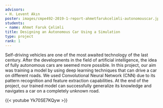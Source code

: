 ```yaml
---
advisors:
- H. Levent Akın
poster: images/cmpe492-2019-1-report-ahmetfarukcelimli-autonomouscar.jpg
students:
- name: Ahmet Faruk Çelimli
title: Designing an Autonomous Car Using a Simulation
type: project
rank: 1
---
```


Self-driving vehicles are one of the most awaited technology of the last century. After the developments in the field of artificial intelligence, the idea of fully autonomous cars are seemed more possible. In this project, our aim was training a model by using deep learning techniques that can drive a car on different roads. We used Convolutional Neural Network (CNN) due to its pattern recognition and feature extraction capabilities. At the end of the project, our trained model can successfully generalize its knowledge and navigates a car on a completely unknown road.


{{< youtube Yk70SE7KQyw >}}